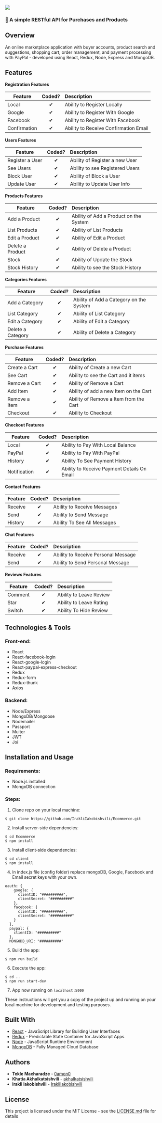 ![](http://imgur.com/t3teAxi.png)
### :handbag: A simple RESTful API for Purchases and Products


## Overview
An online marketplace application with buyer accounts, product search and suggestions, shopping cart, order management, and payment processing with PayPal - developed using React, Redux, Node, Express and MongoDB.


## Features

**Registration Features**

| Feature  |  Coded?       | Description  |
|----------|:-------------:|:-------------|
| Local | &#10004; | Ability to Register Locally |
| Google | &#10004; | Ability to Register With Google |
| Facebook | &#10004; | Ability to Register With Facebook |
| Confirmation | &#10004; | Ability to Receive Confirmation Email |

**Users Features**

| Feature  |  Coded?       | Description  |
|----------|:-------------:|:-------------|
| Register a User | &#10004; | Ability of Register a new User |
| See Users | &#10004; | Ability to see Registered Users |
| Block User | &#10004; | Ability of Block a User |
| Update User | &#10004; | Ability to Update User Info |

**Products Features**

| Feature  |  Coded?       | Description  |
|----------|:-------------:|:-------------|
| Add a Product | &#10004; | Ability of Add a Product on the System |
| List Products | &#10004; | Ability of List Products |
| Edit a Product | &#10004; | Ability of Edit a Product |
| Delete a Product | &#10004; | Ability of Delete a Product |
| Stock | &#10004; | Ability of Update the Stock |
| Stock History | &#10004; | Ability to see the Stock History |

**Categories Features**

| Feature  |  Coded?       | Description  |
|----------|:-------------:|:-------------|
| Add a Category | &#10004; | Ability of Add a Category on the System |
| List Category | &#10004; | Ability of List Category |
| Edit a Category | &#10004; | Ability of Edit a Category |
| Delete a Category | &#10004; | Ability of Delete a Category |

**Purchase Features**

| Feature  |  Coded?       | Description  |
|----------|:-------------:|:-------------|
| Create a Cart | &#10004; | Ability of Create a new Cart |
| See Cart | &#10004; | Ability to see the Cart and it items |
| Remove a Cart | &#10004; | Ability of Remove a Cart |
| Add Item | &#10004; | Ability of add a new Item on the Cart |
| Remove a Item | &#10004; | Ability of Remove a Item from the Cart |
| Checkout | &#10004; | Ability to Checkout |

**Checkout Features**

| Feature  |  Coded?       | Description  |
|----------|:-------------:|:-------------|
| Local  | &#10004; | Ability to Pay With Local Balance |
| PayPal | &#10004; | Ability to Pay With PayPal |
| History | &#10004; | Ability To See Payment History |
| Notification | &#10004; | Ability to Receive Payment Details On Email |

**Contact Features**

| Feature  |  Coded?       | Description  |
|----------|:-------------:|:-------------|
| Receive  | &#10004; | Ability to Receive Messages |
| Send | &#10004; | Ability to Send Message |
| History | &#10004; | Ability To See All Messages |

**Chat Features**

| Feature  |  Coded?       | Description  |
|----------|:-------------:|:-------------|
| Receive  | &#10004; | Ability to Receive Personal Message |
| Send | &#10004; | Ability to Send Personal Message |

**Reviews Features**

| Feature  |  Coded?       | Description  |
|----------|:-------------:|:-------------|
| Comment  | &#10004; | Ability to Leave Review |
| Star | &#10004; | Ability to Leave Rating |
| Switch | &#10004; | Ability To Hide Review |


## Technologies & Tools

### Front-end:

* React
* React-facebook-login
* React-google-login
* React-paypal-express-checkout
* Redux
* Redux-form
* Redux-thunk
* Axios

### Backend:

* Node/Express
* MongoDB/Mongoose
* Nodemailer
* Passport
* Multer
* JWT
* Joi

## Installation and Usage

### Requirements:

* Node.js installed
* MongoDB connection

### Steps:
1. Clone repo on your local machine:
```
$ git clone https://github.com/IrakliIakobishvili/Ecommerce.git
```
2. Install server-side dependencies:
```
$ cd Ecommerce
$ npm install
```
3. Install client-side dependencies:
```
$ cd client
$ npm install
```
4. In index.js file (config folder) replace mongoDB, Google, Facebook and Email secret keys with your own.
```
oauth: {
    google: {
      clientID: "##########",
      clientSecret: "##########"
    },
    facebook: {
      clientID: "##########",
      clientSecret: "##########"
    }
  },
  paypal: {
    clientID: "##########"
  },
  MONGODB_URI: "##########"
```
5. Build the app:
```
$ npm run build
```
6. Execute the app:
```
$ cd ..
$ npm run start-dev
```
7. App now running on ```localhost:5000```







These instructions will get you a copy of the project up and running on your local machine for development and testing purposes.

## Built With

* [React](https://reactjs.org/) - JavaScript Library for Building User Interfaces
* [Redux](https://redux.js.org/) - Predictable State Container for JavaScript Apps
* [Node](https://nodejs.org/) - JavaScript Runtime Environment
* [MongoDB](https://www.mongodb.com/) - Fully Managed Cloud Database

## Authors

* **Tekle Macharadze**  - [0amon0](https://github.com/0amon0)
* **Khatia Akhalkatsishvili** - [akhalkatsishvili](https://github.com/akhalkatsishvili)
* **Irakli Iakobishvili** - [IrakliIakobishvili](https://github.com/IrakliIakobishvili)

## License

This project is licensed under the MIT License - see the [LICENSE.md](LICENSE.md) file for details
